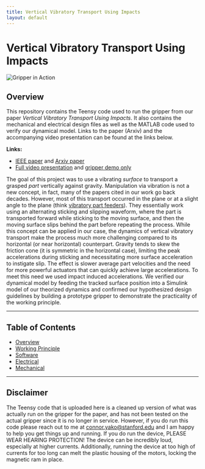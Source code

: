 ```yaml
---
title: Vertical Vibratory Transport Using Impacts
layout: default
---
```


# Vertical Vibratory Transport Using Impacts

![Gripper in Action](assets/gripper_loop_video.gif)

## Overview
This repository contains the Teensy code used to run the gripper from our paper _Vertical Vibratory Transport Using Impacts_. It also contains the mechanical and electrical design files as well as the MATLAB code used to verify our dynamical model. Links to the paper (Arxiv) and the accompanying video presentation can be found at the links below.

**Links:**
- [IEEE paper](https://ieeexplore.ieee.org/document/10610769) and [Arxiv paper](https://arxiv.org/abs/2502.05693)
- [Full video presentation](https://youtu.be/Mb02fUOyaTE) and [gripper demo only](https://youtu.be/99dn1M9muk4)

The goal of this project was to use a vibrating _surface_ to transport a grasped _part_ vertically against gravity. Manipulation via vibration is not a new concept, in fact, many of the papers cited in our work go back decades. However, most of this transport occurred in the plane or at a slight angle to the plane (think [vibratory part feeders](https://www.youtube.com/watch?v=E0WLpJ0FyaU)). They essentially work using an alternating sticking and slipping waveform, where the part is transported forward while sticking to the moving surface, and then the moving surface slips behind the part before repeating the process. While this concept can be applied in our case, the dynamics of vertical vibratory transport make the process much more challenging compared to its horizontal (or near horizontal) counterpart. Gravity tends to skew the friction cone (it is symmetric in the horizontal case), limiting the peak accelerations during sticking and necessitating more surface acceleration to instigate slip. The effect is slower average part velocities and the need for more powerful actuators that can quickly achieve large accelerations. To meet this need we used impact induced accelerations. We verified our dynamical model by feeding the tracked surface position into a Simulink model of our theorized dynamics and confirmed our hypothesized design guidelines by building a prototype gripper to demonstrate the practicality of the working principle.

---

## Table of Contents
- [Overview](index.md)
- [Working Principle](pages/working-principle.md)
- [Software](pages/software.md)
- [Electrical](pages/electrical.md)
- [Mechanical](pages/mechanical.md)

---

## Disclaimer
The Teensy code that is uploaded here is a cleaned up version of what was actually run on the gripper for the paper, and has not been tested on the actual gripper since it is no longer in service. However, if you do run this code please reach out to me at connor.yako@stanford.edu and I am happy to help you get things up and running. If you do run the device, PLEASE WEAR HEARING PROTECTION! The device can be incredibly loud, especially at higher currents. Additionally, running the device at too high of currents for too long can melt the plastic housing of the motors, locking the magnetic ram in place.
